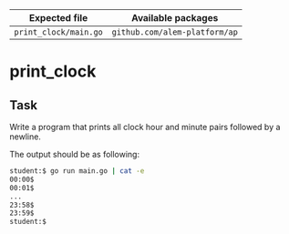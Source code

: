 | Expected file         | Available packages            |
| --------------------- | ----------------------------- |
| `print_clock/main.go` | `github.com/alem-platform/ap` |

# print_clock

## Task

Write a program that prints all clock hour and minute pairs followed by a newline.

The output should be as following:

```sh
student:$ go run main.go | cat -e
00:00$
00:01$
...
23:58$
23:59$
student:$
```
